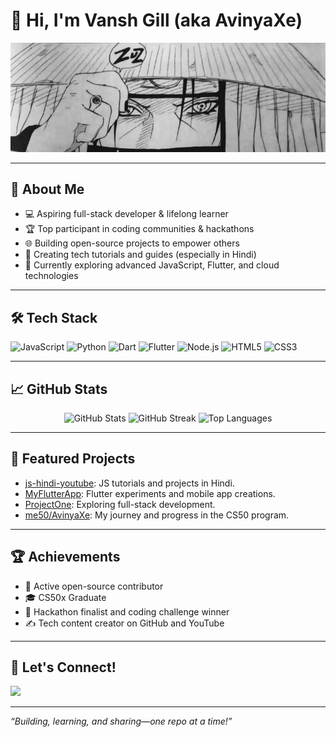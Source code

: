 # 👋 Hi, I'm Vansh Gill (aka AvinyaXe)

<p align="center">
  <img src="https://github.com/AvinyaXe/AvinyaXe/blob/main/Itachi%20Uchiha%20Wallpapers%20Manga.jpg?raw=true" width="600" alt="My GitHub Banner">
</p>

---

## 🚀 About Me

- 💻 Aspiring full-stack developer & lifelong learner
- 🏆 Top participant in coding communities & hackathons
- 🌐 Building open-source projects to empower others
- 🎤 Creating tech tutorials and guides (especially in Hindi)
- 🌱 Currently exploring advanced JavaScript, Flutter, and cloud technologies

---

## 🛠️ Tech Stack

![JavaScript](https://img.shields.io/badge/-JavaScript-black?style=flat-square&logo=javascript)
![Python](https://img.shields.io/badge/-Python-black?style=flat-square&logo=python)
![Dart](https://img.shields.io/badge/-Dart-black?style=flat-square&logo=dart)
![Flutter](https://img.shields.io/badge/-Flutter-black?style=flat-square&logo=flutter)
![Node.js](https://img.shields.io/badge/-Node.js-black?style=flat-square&logo=node.js)
![HTML5](https://img.shields.io/badge/-HTML5-black?style=flat-square&logo=html5)
![CSS3](https://img.shields.io/badge/-CSS3-black?style=flat-square&logo=css3)

---

## 📈 GitHub Stats

<p align="center">
  <img src="https://github-readme-stats.vercel.app/api?username=AvinyaXe&show_icons=true&theme=radical" alt="GitHub Stats"/>
  <img src="https://github-readme-streak-stats.herokuapp.com/?user=AvinyaXe&theme=radical" alt="GitHub Streak"/>
  <img src="https://github-readme-stats.vercel.app/api/top-langs/?username=AvinyaXe&layout=compact&theme=radical" alt="Top Languages"/>
</p>

---

## 📌 Featured Projects

- [js-hindi-youtube](https://github.com/AvinyaXe/js-hindi-youtube): JS tutorials and projects in Hindi.
- [MyFlutterApp](https://github.com/AvinyaXe/MyFlutterApp): Flutter experiments and mobile app creations.
- [ProjectOne](https://github.com/AvinyaXe/ProjectOne): Exploring full-stack development.
- [me50/AvinyaXe](https://github.com/me50/AvinyaXe): My journey and progress in the CS50 program.

---

## 🏆 Achievements

- 🌟 Active open-source contributor
- 🎓 CS50x Graduate
- 🥇 Hackathon finalist and coding challenge winner
- ✍️ Tech content creator on GitHub and YouTube

---

## 🤝 Let's Connect!

<p align="left">
  <a href="https://github.com/AvinyaXe"><img src="https://img.shields.io/badge/GitHub-100000?style=flat-square&logo=github&logoColor=white"/></a>
  <!-- Add more socials if available -->
</p>

---

_“Building, learning, and sharing—one repo at a time!”_
